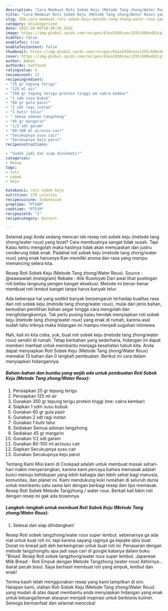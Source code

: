 ```yaml
---
description: "Cara Membuat Roti Sobek Keju (Metode Tang zhong/Water Roux) yang Lezat Sekali, Buat Buka Puasa Bikin Ngiler"
title: "Cara Membuat Roti Sobek Keju (Metode Tang zhong/Water Roux) yang Lezat Sekali, Buat Buka Puasa Bikin Ngiler"
slug: 926-cara-membuat-roti-sobek-keju-metode-tang-zhong-water-roux-yang-lezat-sekali-buat-buka-puasa-bikin-ngiler
category: Uncategorized
date: 2022-10-06T20:49:56.524Z
image: https://img-global.cpcdn.com/recipes/61ea1930ceac1255/680x482cq70/roti-sobek-keju-metode-tang-zhongwater-roux-foto-resep-utama.jpg
hideToc: false
enableToc: true
enableTocContent: false
thumbnail: https://img-global.cpcdn.com/recipes/61ea1930ceac1255/680x482cq70/roti-sobek-keju-metode-tang-zhongwater-roux-foto-resep-utama.jpg
cover: https://img-global.cpcdn.com/recipes/61ea1930ceac1255/680x482cq70/roti-sobek-keju-metode-tang-zhongwater-roux-foto-resep-utama.jpg
author: Admin
authorAv: notfound
ratingvalue: 4
reviewcount: 13
recipeingredient:
- "25 gr tepung terigu"
- "125 ml air"
- "350 gr tepung terigu protein tinggi me cakra kembar"
- "1 sdm susu bubuk"
- "60 gr gula pasir"
- "2 sdt ragi instan"
- "1 butir telur"
- " Semua adonan tangzhong"
- "45 gr margarin"
- "1/2 sdt garam"
- "80-100 ml airsusu cair"
- "Secukupnya susu cair"
- "Secukupnya keju parut"
recipeinstructions:

- "Sudah jadi dan siap dinikmati!"
categories:
- Resep
tags:
- roti
- sobek
- keju

katakunci: roti sobek keju 
nutrition: 179 calories
recipecuisine: Indonesian
preptime: "PT16M"
cooktime: "PT52M"
recipeyield: "1"
recipecategory: Dessert

---
```



Selamat pagi Anda sedang mencari ide resep roti sobek keju (metode tang zhong/water roux) yang lezat? Cara membuatnya sangat tidak susah. Tapi Kalau keliru mengolah maka hasilnya tidak akan memuaskan dan justru cenderung tidak enak. Padahal roti sobek keju (metode tang zhong/water roux) yang enak harusnya Kan memiliki aroma dan rasa yang mampu memancing selera kita.


Resep Roti Sobek Keju (Metode Tang zhong/Water Roux). Source : @wawawiati (instagram) Rebake : Atik Rusmiyati Dari awal lihat postingan roti beliau langsung pengen banget eksekusi. Metode ini benar-benar membuat roti lembut banget tanpa harus banyak telur.

Ada beberapa hal yang sedikit banyak berpengaruh terhadap kualitas rasa dari roti sobek keju (metode tang zhong/water roux), mulai dari jenis bahan, kemudian pemilihan bahan segar hingga cara mengolah dan menghidangkannya. Tak perlu pusing kalau hendak menyiapkan roti sobek keju (metode tang zhong/water roux) yang enak di rumah, karena asal sudah tahu triknya maka hidangan ini mampu menjadi suguhan istimewa.


Nah, kali ini kita coba, yuk, buat roti sobek keju (metode tang zhong/water roux) sendiri di rumah. Tetap berbahan yang sederhana, hidangan ini dapat memberi manfaat untuk membantu menjaga kesehatan tubuh kita. Anda dapat menyiapkan Roti Sobek Keju (Metode Tang zhong/Water Roux) memakai 13 bahan dan 0 langkah pembuatan. Berikut ini cara dalam menyiapkan hidangannya.

<!--inarticleads1-->

##### Bahan-bahan dan bumbu yang wajib ada untuk pembuatan Roti Sobek Keju (Metode Tang zhong/Water Roux):

1. Persiapkan 25 gr tepung terigu
1. Persiapkan 125 ml air
1. Gunakan 350 gr tepung terigu protein tinggi (me: cakra kembar)
1. Siapkan 1 sdm susu bubuk
1. Gunakan 60 gr gula pasir
1. Gunakan 2 sdt ragi instan
1. Gunakan 1 butir telur
1. Sediakan  Semua adonan tangzhong
1. Sediakan 45 gr margarin
1. Gunakan 1/2 sdt garam
1. Gunakan 80-100 ml air/susu cair
1. Siapkan Secukupnya susu cair
1. Gunakan Secukupnya keju parut


Tentang Kami Misi kami di Cookpad adalah untuk membuat masak sehari-hari makin menyenangkan, karena kami percaya bahwa memasak adalah kunci menuju kehidupan yang lebih bahagia dan lebih sehat bagi manusia, komunitas, dan planet ini. Kami mendukung koki rumahan di seluruh dunia untuk membantu satu sama lain dengan berbagi resep dan tips memasak. Resep Roti Sobek Metode Tangzhong / water roux. Berkali kali bikin roti dengan resep ini gak ada bosennya. 

<!--inarticleads2-->

##### Langkah-langkah untuk membuat Roti Sobek Keju (Metode Tang zhong/Water Roux):


1. Selesai dan siap dihidangkan!

Resep Roti sobek tangzhong/water roux super lembut. sebenarnya ga ada niat untuk buat roti ini. tapi karena sayang raginya ga kepake abis buat Donat no knead jadi deh berkeinginan untuk buat roti ini. Penasaran dengan metode tangzhongitu apa jadi saya cari di google katanya dalam buku &#34;Bread. Resep Roti sobek tangzhong/water roux super lembut. Japanese Milk Bread - Roti Empuk dengan Metode Tangzhong (water roux) Akhirnya… ibarat pecah bisul. Saya berhasil membuat roti yang empuk, lembut dan enak! 

Terima kasih telah menggunakan resep yang kami tampilkan di sini. Harapan kami, olahan Roti Sobek Keju (Metode Tang zhong/Water Roux) yang mudah di atas dapat membantu anda menyiapkan hidangan yang enak untuk keluarga/teman ataupun menjadi inspirasi untuk berbisnis kuliner. Semoga bermanfaat dan selamat mencoba!
